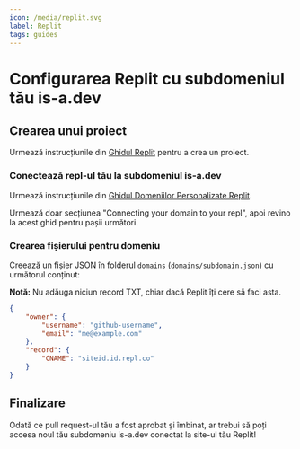 ```yaml
---
icon: /media/replit.svg
label: Replit
tags: guides
---
```


# Configurarea Replit cu subdomeniul tău is-a.dev

## Crearea unui proiect

Urmează instrucțiunile din [Ghidul Replit](https://docs.replit.com/programming-ide/introduction-to-the-workspace#how-to-create-a-repl) pentru a crea un proiect.

### Conectează repl-ul tău la subdomeniul is-a.dev

Urmează instrucțiunile din [Ghidul Domeniilor Personalizate Replit](https://docs.replit.com/hosting/custom-domains#connecting-your-domain-to-your-repl).

Urmează doar secțiunea "Connecting your domain to your repl", apoi revino la acest ghid pentru pașii următori.

### Crearea fișierului pentru domeniu

Creează un fișier JSON în folderul `domains` (`domains/subdomain.json`) cu următorul conținut:

**Notă:** Nu adăuga niciun record TXT, chiar dacă Replit îți cere să faci asta.

```json
{
    "owner": {
        "username": "github-username",
        "email": "me@example.com"
    },
    "record": {
        "CNAME": "siteid.id.repl.co"
    }
}
```
## Finalizare

Odată ce pull request-ul tău a fost aprobat și îmbinat, ar trebui să poți accesa noul tău subdomeniu is-a.dev conectat la site-ul tău Replit!
